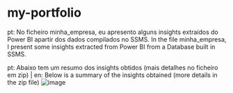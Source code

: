 # my-portfolio
pt:
No ficheiro minha_empresa, eu apresento alguns insights extraídos do Power BI apartir dos dados compilados no SSMS.
In the file minha_empresa, I present some insights extracted from Power BI from a Database built in SSMS.

pt: Abaixo tem um resumo dos insights obtidos (mais detalhes no ficheiro em zip) | en: Below is a summary of the insights obtained (more details in the zip file)
![image](https://user-images.githubusercontent.com/110714056/233502312-3244fd0e-2cc0-4df6-8d53-64b80a8f8e3a.png)
